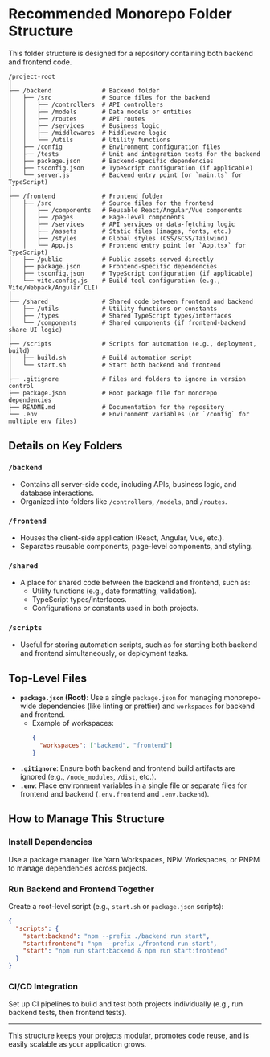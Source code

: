 # Recommended Monorepo Folder Structure

This folder structure is designed for a repository containing both backend and frontend code.

```
/project-root
│
├── /backend              # Backend folder
│   ├── /src              # Source files for the backend
│   │   ├── /controllers  # API controllers
│   │   ├── /models       # Data models or entities
│   │   ├── /routes       # API routes
│   │   ├── /services     # Business logic
│   │   ├── /middlewares  # Middleware logic
│   │   └── /utils        # Utility functions
│   ├── /config           # Environment configuration files
│   ├── /tests            # Unit and integration tests for the backend
│   ├── package.json      # Backend-specific dependencies
│   ├── tsconfig.json     # TypeScript configuration (if applicable)
│   └── server.js         # Backend entry point (or `main.ts` for TypeScript)
│
├── /frontend             # Frontend folder
│   ├── /src              # Source files for the frontend
│   │   ├── /components   # Reusable React/Angular/Vue components
│   │   ├── /pages        # Page-level components
│   │   ├── /services     # API services or data-fetching logic
│   │   ├── /assets       # Static files (images, fonts, etc.)
│   │   ├── /styles       # Global styles (CSS/SCSS/Tailwind)
│   │   └── App.js        # Frontend entry point (or `App.tsx` for TypeScript)
│   ├── /public           # Public assets served directly
│   ├── package.json      # Frontend-specific dependencies
│   ├── tsconfig.json     # TypeScript configuration (if applicable)
│   └── vite.config.js    # Build tool configuration (e.g., Vite/Webpack/Angular CLI)
│
├── /shared               # Shared code between frontend and backend
│   ├── /utils            # Utility functions or constants
│   ├── /types            # Shared TypeScript types/interfaces
│   └── /components       # Shared components (if frontend-backend share UI logic)
│
├── /scripts              # Scripts for automation (e.g., deployment, build)
│   ├── build.sh          # Build automation script
│   └── start.sh          # Start both backend and frontend
│
├── .gitignore            # Files and folders to ignore in version control
├── package.json          # Root package file for monorepo dependencies
├── README.md             # Documentation for the repository
└── .env                  # Environment variables (or `/config` for multiple env files)
```

## Details on Key Folders

### `/backend`

- Contains all server-side code, including APIs, business logic, and database interactions.
- Organized into folders like `/controllers`, `/models`, and `/routes`.

### `/frontend`

- Houses the client-side application (React, Angular, Vue, etc.).
- Separates reusable components, page-level components, and styling.

### `/shared`

- A place for shared code between the backend and frontend, such as:
  - Utility functions (e.g., date formatting, validation).
  - TypeScript types/interfaces.
  - Configurations or constants used in both projects.

### `/scripts`

- Useful for storing automation scripts, such as for starting both backend and frontend simultaneously, or deployment tasks.

## Top-Level Files

- **`package.json` (Root)**: Use a single `package.json` for managing monorepo-wide dependencies (like linting or prettier) and `workspaces` for backend and frontend.
  - Example of workspaces:
    ```json
    {
      "workspaces": ["backend", "frontend"]
    }
    ```
- **`.gitignore`**: Ensure both backend and frontend build artifacts are ignored (e.g., `/node_modules`, `/dist`, etc.).
- **`.env`**: Place environment variables in a single file or separate files for frontend and backend (`.env.frontend` and `.env.backend`).

## How to Manage This Structure

### Install Dependencies

Use a package manager like Yarn Workspaces, NPM Workspaces, or PNPM to manage dependencies across projects.

### Run Backend and Frontend Together

Create a root-level script (e.g., `start.sh` or `package.json` scripts):

```json
{
  "scripts": {
    "start:backend": "npm --prefix ./backend run start",
    "start:frontend": "npm --prefix ./frontend run start",
    "start": "npm run start:backend & npm run start:frontend"
  }
}
```

### CI/CD Integration

Set up CI pipelines to build and test both projects individually (e.g., run backend tests, then frontend tests).

---

This structure keeps your projects modular, promotes code reuse, and is easily scalable as your application grows.
